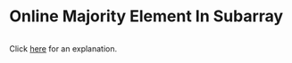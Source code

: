 # Online Majority Element In Subarray 

~~~java

~~~

Click [here](Explanation.md) for an explanation.

